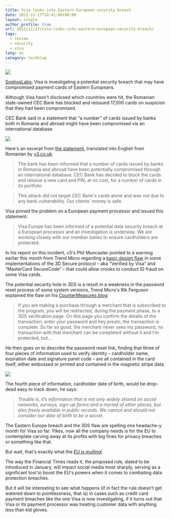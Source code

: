 ```yaml
---
title: Visa looks into Eastern European security breach
date: 2011-12-17T18:41:00+00:00
layout: single
author_profile: true
url: 2011/12/17/visa-looks-into-eastern-european-security-breach/
tags:
  - review
  - security
  - visa
lang: en
category: techblog
---
```

![](http://4.bp.blogspot.com/--mLrPg7ykgg/TuzZoYu_FuI/AAAAAAAAEV4/z15bKOp0pXg/s1600/visa-170.jpg)

[SophosLabs:](http://nakedsecurity.sophos.com/) Visa is investigating a potential security breach that may have compromised payment cards of Eastern Europeans.

Although Visa hasn't disclosed which countries were hit, the Romanian state-owned CEC Bank has blocked and reissued 17,000 cards on suspicion that they had been compromised.

CEC Bank said in a statement that “a number” of cards issued by banks both in Romania and abroad might have been compromised via an international database.

![](http://1.bp.blogspot.com/-5mTT9jPRSis/TuzZ3zL_J-I/AAAAAAAAEWA/GdMmunrRMV0/s1600/cec-statement.jpg)

Here's an excerpt from [the statement](https://www.cec.ro/3577/section.aspx/2957), translated into English from Romanian by [v3.co.uk](http://www.v3.co.uk/v3-uk/news/2133413/visa-investigates-european-card-breach):

> The bank has been informed that a number of cards issued by banks in Romania and abroad have been potentially compromised through an international database. CEC Bank has decided to block the cards and reissue a new card and PIN, at no cost, for a number of cards in its portfolio

> This attack did not target CEC Bank's cards alone and was not due to any bank vulnerability. Our clients' money is safe.

Visa pinned the problem on a European payment processor and issued this statement:

> Visa Europe has been informed of a potential data security breach at a European processor and an investigation is underway. We are working closely with our member banks to ensure cardholders are protected.

In his report on this incident, v3's Phil Muncaster pointed to a warning earlier this month from Trend Micro regarding a [basic design flaw](http://www.v3.co.uk/v3-uk/news/2129718/trend-micro-warns-verified-visa-3ds-password-reset-flaw) in some implementations of the 3D Secure protocol – aka “Verified by Visa” and “MasterCard SecureCode” – that could allow crooks to conduct ID fraud on some Visa cards.

The potential security hole in 3DS is a result in a weakness in the password reset process of some system versions, Trend Micro's Rik Ferguson explained the flaw on his [CounterMeasures blog](http://countermeasures.trendmicro.eu/verified-by-visa/):

> If you are making a purchase through a merchant that is subscribed to the program, you will be redirected, during the payment phase, to a 3DS verification page. On this page you confirm the details of the transaction, enter your password and hey presto, the transaction is complete. So far so good, the merchant never sees my password, no transaction with that merchant can be completed without it and I’m protected, but…

He then goes on to describe the password reset link, finding that three of four pieces of information used to verify identity – cardholder name, expiration date and signature panel code – are all contained in the card itself, either embossed or printed and contained in the magnetic stripe data.

![](http://2.bp.blogspot.com/-Q7RC7F2Yec4/TuzaidT11WI/AAAAAAAAEWI/BwB1MVbwKX4/s1600/verified-visa-password-reminder.jpg)

The fourth piece of information, cardholder date of birth, would be drop-dead easy to track down, he says:

> _Trouble is, it’s information that is not only widely shared on social networks, surveys, sign-up forms and a myriad of other places, but also freely available in public records. We cannot and should not consider our date of birth to be a secret._

The Eastern Europe breach and the 3DS flaw are spelling one headache-y month for Visa so far. Yikes, now all the company needs is for the EU to contemplate carving away at its profits with big fines for privacy breaches or something like that.

But wait, that's exactly what the [EU is mulling!](http://www.ft.com/intl/cms/s/2/bf962998-1d01-11e1-a26a-00144feabdc0.html#axzz1fbMYiUzk)

The way the Financial Times reads it, the proposed rule, slated to be introduced in January, will impact social media most sharply, serving as a significant tool to boost the EU's powers when it comes to combating data protection breaches.

But it will be interesting to see what happens (if in fact the rule doesn't get watered down to pointlessness, that is) in cases such as credit card payment breaches like the one Visa is now investigating, if it turns out that Visa or its payment processor was treating customer data with anything less than kid gloves.